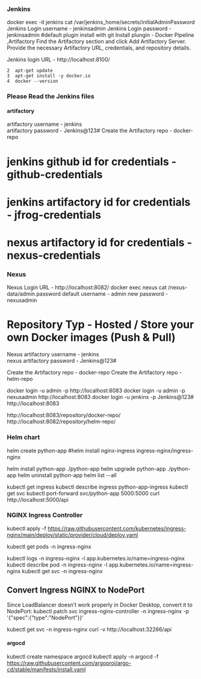 
### Jenkins #####
docker exec -it jenkins cat /var/jenkins_home/secrets/initialAdminPassword
Jenkins Login username - jenkinsadmin 
Jenkins Login password - jenkinsadmin
#default plugin install with git
Install plungin - Docker Pipeline ,Artifactory
Find the Artifactory section and click Add Artifactory Server.
Provide the necessary Artifactory URL, credentials, and repository details.

Jenkins login URL - http://localhost:8100/

    2  apt-get update
    3  apt-get install -y docker.io
    4  docker --version

### Please Read the Jenkins files ######
#### artifactory #####
artifactory username - jenkins  
artifactory password - Jenkins@123#
Create the Artifactory repo - docker-repo


# jenkins github id  for credentials - github-credentials
# jenkins artifactory id  for credentials - jfrog-credentials
# nexus artifactory id  for credentials - nexus-credentials


### Nexus ####
Nexus Login URL - http://localhost:8082/
docker exec nexus cat /nexus-data/admin.password
default username - admin
new password -nexusadmin
# Repository Typ - Hosted / Store your own Docker images (Push & Pull)
 Nexus artifactory username - jenkins  
nexus artifactory password - Jenkins@123#

Create the Artifactory repo - docker-repo
Create the Artifactory repo - helm-repo

docker login -u admin -p <your-password> http://localhost:8083
docker login -u admin -p nexusadmin http://localhost:8083
docker login -u jenkins -p Jenkins@123# http://localhost:8083

http://localhost:8083/repository/docker-repo/
http://localhost:8082/repository/helm-repo/



### Helm chart 

helm create python-app
#helm install nginx-ingress ingress-nginx/ingress-nginx



helm install python-app ./python-app
helm upgrade python-app ./python-app
helm uninstall python-app
helm list --all

kubectl get ingress
kubectl describe ingress python-app-ingress
kubectl get svc
kubectl port-forward svc/python-app 5000:5000
curl http://localhost:5000/api



### NGINX Ingress Controller
kubectl apply -f https://raw.githubusercontent.com/kubernetes/ingress-nginx/main/deploy/static/provider/cloud/deploy.yaml

kubectl get pods -n ingress-nginx

kubectl logs -n ingress-nginx -l app.kubernetes.io/name=ingress-nginx
kubectl describe pod -n ingress-nginx -l app.kubernetes.io/name=ingress-nginx
kubectl get svc -n ingress-nginx


## Convert Ingress NGINX to NodePort
Since LoadBalancer doesn’t work properly in Docker Desktop, convert it to NodePort:
kubectl patch svc ingress-nginx-controller -n ingress-nginx -p '{"spec":{"type":"NodePort"}}'

kubectl get svc -n ingress-nginx
curl -v http://localhost:32266/api



#### argocd ###
kubectl create namespace argocd
kubectl apply -n argocd -f https://raw.githubusercontent.com/argoproj/argo-cd/stable/manifests/install.yaml
